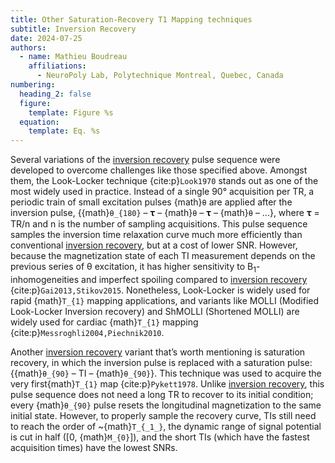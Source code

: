 ```yaml
---
title: Other Saturation-Recovery T1 Mapping techniques
subtitle: Inversion Recovery
date: 2024-07-25
authors:
  - name: Mathieu Boudreau
    affiliations:
      - NeuroPoly Lab, Polytechnique Montreal, Quebec, Canada
numbering:
  heading_2: false
  figure:
    template: Figure %s
  equation:
    template: Eq. %s
---
```


Several variations of the [inversion recovery](wiki:Inversion_recovery) pulse sequence were developed to overcome challenges like those specified above. Amongst them, the Look-Locker technique {cite:p}`Look1970` stands out as one of the most widely used in practice. Instead of a single 90° acquisition per TR, a periodic train of small excitation pulses {math}`θ` are applied after the inversion pulse, {{math}`θ_{180}` – 𝛕 – {math}`θ` – 𝛕 – {math}`θ` – ...}, where  𝛕 = TR/n and n is the number of sampling acquisitions. This pulse sequence samples the inversion time relaxation curve much more efficiently than conventional [inversion recovery](wiki:Inversion_recovery), but at a cost of lower SNR. However, because the magnetization state of each TI measurement depends on the previous series of θ excitation, it has higher sensitivity to B<sub>1</sub>-inhomogeneities and imperfect spoiling compared to [inversion recovery](wiki:Inversion_recovery) {cite:p}`Gai2013,Stikov2015`. Nonetheless, Look-Locker is widely used for rapid {math}`T_{1}` mapping applications, and variants like MOLLI (Modified Look-Locker Inversion recovery) and ShMOLLI (Shortened MOLLI) are widely used for cardiac {math}`T_{1}` mapping {cite:p}`Messroghli2004,Piechnik2010`.

Another [inversion recovery](wiki:Inversion_recovery) variant that’s worth mentioning is saturation recovery, in which the inversion pulse is replaced with a saturation pulse: {{math}`θ_{90}` – TI – {math}`θ_{90}`}. This technique was used to acquire the very first{math}`T_{1}` map {cite:p}`Pykett1978`. Unlike [inversion recovery](wiki:Inversion_recovery), this pulse sequence does not need a long TR to recover to its initial condition; every {math}`θ_{90}` pulse resets the longitudinal magnetization to the same initial state. However, to properly sample the recovery curve, TIs still need to reach the order of ~{math}`T_{_1_}`, the dynamic range of signal potential is cut in half ([0, {math}`M_{0}`]), and the short TIs (which have the fastest acquisition times) have the lowest SNRs.